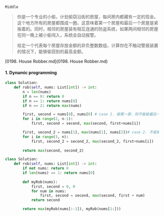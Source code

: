 `Middle`

> 你是一个专业的小偷，计划偷窃沿街的房屋，每间房内都藏有一定的现金。这个地方所有的房屋都围成一圈，这意味着第一个房屋和最后一个房屋是紧挨着的。同时，相邻的房屋装有相互连通的防盗系统，如果两间相邻的房屋在同一晚上被小偷闯入，系统会自动报警。
>
> 给定一个代表每个房屋存放金额的非负整数数组，计算你在不触动警报装置的情况下，能够偷窃到的最高金额。
>

 [0198. House Robber.md](0198. House Robber.md) 

#### 1. Dynamic programming

```python
class Solution:
    def rob(self, nums: List[int]) -> int:
        n = len(nums)
        if n == 0: return 0
        if n == 1: return nums[0]
        if n == 2: return max(nums)

        first, second = nums[0], nums[0] # case 1. 偷第一家，则不能偷最后一家
        for i in range(2, n-1):
            first, second = second, max(second, first+nums[i])

        first, second_2 = nums[1], max(nums[1], nums[2])# case 2. 不偷第一家，可能偷最后一家
        for i in range(3, n):
            first, second_2 = second_2, max(second_2, first+nums[i])
        
        return max(second, second_2)
```

```python
class Solution:
    def rob(self, nums: List[int]) -> int:
        if not nums: return 0
        if len(nums) == 1: return nums[0]
        
        def myRob(nums):
            first, second = 0, 0
            for num in nums:
                first, second = second, max(second, first + num)
            return second

        return max(myRob(nums[:-1]), myRob(nums[1:]))
```

